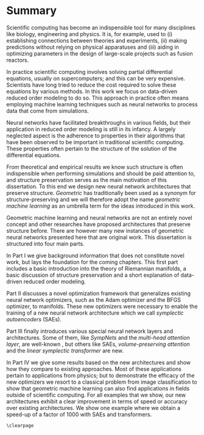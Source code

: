 # Summary

Scientific computing has become an indispensible tool for many disciplines like biology, engineering and physics. It is, for example, used to (i) establishing connections between theories and experiments, (ii) making predictions without relying on physical apparatuses and (iii) aiding in optimizing parameters in the design of large-scale projects such as fusion reactors. 

In practice scientific computing involves solving partial differential equations, usually on supercomputers; and this can be very expensive. Scientists have long tried to reduce the cost required to solve these equations by various methods. In this work we focus on data-driven reduced order modeling to do so. This approach in practice often means employing machine learning techniques such as neural networks to process data that come from simulations.

Neural networks have facilitated breakthroughs in various fields, but their application in reduced order modeling is still in its infancy. A largely neglected aspect is the adherence to properties in their algorithms that have been observed to be important in traditional scientific computing. These properties often pertain to the structure of the solution of the differential equations.

From theoretical and empirical results we know such structure is often indispensible when performing simulations and should be paid attention to, and structure preservation serves as the main motivation of this dissertation. To this end we design new neural network architectures that preserve structure. *Geometric* has traditionally been used as a synonym for structure-preserving and we will therefore adopt the name *geometric machine learning* as an umbrella term for the ideas introduced in this work. 

Geometric machine learning and neural networks are not an entirely novel concept and other researches have proposed architectures that preserve structure before. There are however many new instances of geometric neural networks presented here that are original work. This dissertation is structured into four main parts.

In Part I we give background information that does not constitute novel work, but lays the foundation for the coming chapters. This first part includes a basic introduction into the theory of Riemannian manifolds, a basic discussion of structure preservation and a short explanation of data-driven reduced order modeling.

Part II discusses a novel optimization framework that generalizes existing neural network optimizers, such as the Adam optimizer and the BFGS optimizer, to manifolds. These new optimizers were necessary to enable the training of a new neural network architecture which we call *symplectic autoencoders* (SAEs).

Part III finally introduces various special neural network layers and architectures. Some of them, like *SympNets* and the *multi-head attention layer*, are well-known , but others like SAEs, *volume-preserving attention* and the *linear symplectic transformer* are new.

In Part IV we give some results based on the new architectures and show how they compare to existing approaches. Most of these applications pertain to applications from physics; but to demonstrate the efficacy of the new optimizers we resort to a classical problem from image classification to show that geometric machine learning can also find applications in fields outside of scientific computing. For all examples that we show, our new architectures exhibit a clear improvement in terms of speed or accuracy over existing architectures. We show one example where we obtain a speed-up of a factor of 1000 with SAEs and transformers.

```@raw latex
\clearpage
```
